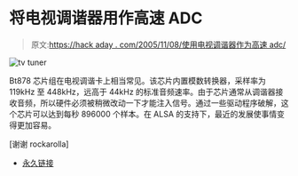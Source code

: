 # 将电视调谐器用作高速 ADC

> 原文:[https://hack aday . com/2005/11/08/使用电视调谐器作为高速 adc/](https://hackaday.com/2005/11/08/using-a-tv-tuner-as-a-high-speed-adc/)

![tv tuner](../Images/2dd27f70be2dcac3ee9d8c3c6768b30f.png)

Bt878 芯片组在电视调谐卡上相当常见。该芯片内置模数转换器，采样率为 119kHz 至 448kHz，远高于 44kHz 的标准音频速率。由于芯片通常从调谐器接收音频，所以硬件必须被稍微改动一下才能注入信号。通过一些驱动程序破解，这个芯片可以达到每秒 896000 个样本。在 ALSA 的支持下，最近的发展使事情变得更加容易。

[谢谢 rockarolla]

*   [永久链接](http://www.domenech.org/bt878a-adc/index-e.htm)